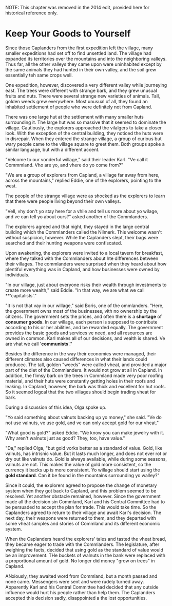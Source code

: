 NOTE: This chapter was removed in the 2014 edit, provided here for historical reference only.

# Keep Your Goods to Yourself

Since those Caplanders from the first expedition left the village, many smaller expeditions had set off to find unsettled land.  The village had expanded its territories over the mountains and into the neighboring valleys.  Thus far, all the other valleys they came upon were uninhabited except by the same animals they had hunted in their own valley, and the soil grew essentially teh same crops well.

One expedition, however, discovered a very different valley while journeying east.  The trees were different with strange bark, and they grew unusual fruits and nuts.  There were several strange new varieties of animals.  Tall, golden weeds grew everywhere.  Most unusual of all, they found an inhabited settlement of people who were definitely not from Capland.

There was one large hut at the settlement with many smaller huts surrounding it.  The large hut was so massive that it seemed to dominate the village.  Cautiously, the explorers approached the vilalgers to take a closer look.  With the exception of the central building, they noticed the huts were in disrepair.  When they entered the strange village, a group of curious but wary people came to the village square to greet them.  Both groups spoke a similar language, but with a different accent.

"Velcome to our vonderful willage," said their leader Karl.  "Ve call it Commmland.  Vho are yo, and vhere do yo come from?"

"We are a group of explorers from Capland, a village far away from here, across the mountains," replied Eddie, one of the explorers, pointing to the west.

The people of the strange village were as shocked as the explorers to learn that there were people living beyond their own valleys.

"Vell, vhy don't yo stay here for a vhile and tell us more about yo wilage, and ve can tell yo about ours?" asked another of the Commlanders.

The explorers agreed and that night, they stayed in the large central building which the Commlanders called the Nilmerk.  This welcome wasn't without suspicion, however.  While the Caplanders slept, their bags were searched and their hunting weapons were confiscated.

Upon awakening, the explorers were invited to a local tavern for breakfast, where they talked with the Commlanders about hte differences between their villages.  The commlanders were surprised when they heard about how plentiful everything was in Capland, and how businesses were owned by individuals.

"In our village, just about everyone risks their wealth through investments to create more wealth," said Eddie.  "In that way, we are what we call **'capitalists'."

"It is not that vay in our willage," said Boris, one of the ommlanders.  "Here, the government owns most of the businesses, vith no ownership by the citizens.  The government sets the prices, and often there is a **shortage** of **consumer goods**.  In our willage, each person is supposed to contribute according to his or her abilities, and be rewarded equally.  The government provides the basic goods and services ve need, and all resources are owned in common.  Karl makes all of our decisions, and vealth is shared.  Ve are vhat we call '**communists**'."

Besides the difference in the way their economies were managed, their different climates also caused differences in what their lands could producec.  The tall, golden "weeds" were called vheat, and provided a major part of the diet of the Commlanders.  It would not grow at all in Capland.  In addition, the flimsy bark on the trees in Commland made very poor roofing material, and their huts were constantly getting holes in their roofs and leaking.  In Capland, however, the bark was thick and excellent for hut roofs.  So it seemed logcal that the two villages should begin trading vheat for bark.

During a discussion of this idea, Olga spoke up.

"Yo said something about valnuts backing up yo money," she said.  "Ve do not use valnuts, ve use gold, and ve can only accept gold for our vheat."

"What good is gold?" asked Eddie.  "We know you can make jewelry with it.  Why aren't walnuts just as good?  They, too, have value."

"Da," replied Olga, "but gold vorks better as a standard of value.  Gold, like valnuts, has intrisnic value.  But it lasts much longer, and does not ever rot or dry out like valnuts do.  Gold is always available, while during some seasons, valnuts are not.  This makes the value of gold more consistent, so the currency it backs up is more consistent.  Yo willage should start using the **gold standard**.  Can it be found in the mountains surrounding yo walley?"

Since it could, the explorers agreed to propose the change of monetary system when they got back to Capland, and this problem seemed to be resolved.  Yet another obstacle remained, however.  Since the government made all the decision sin Commland, Karl and his Central Committee had to be persuaded to accept the plan for trade.  This would take time.  So the Caplanders agreed to return to their village and await Karl's decision.  The next day, their weapons were returned to them, and they departed with some vheat samples and stories of Commland and its different economic system.

When the Caplanders heard the explorers' tales and tasted the vheat bread, they became eager to trade with the Commlanders.  The legislature, after weighing the facts, decided that using gold as the standard of value would be an improvement.  THe buckets of walnuts in the bank were replaced with a proportional amount of gold.  No longer did money "grow on trees" in Capland.

ANxiously, they awaited word from Commland, but a month passed and none came.  Messengers were sent and were rudely turned away.  Apparently Karl and his Central Committee had decided that any outside influence would hurt his people rather than help them.  The Caplanders accepted this decision sadly, disappointed a the lost opportunities.